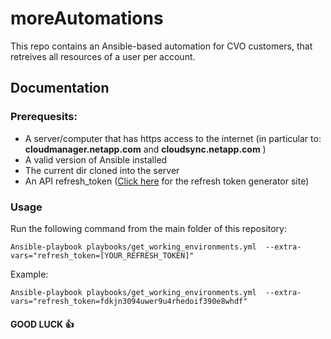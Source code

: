 # moreAutomations

This repo contains an Ansible-based automation for CVO customers, that retreives all resources of a user per account.

## Documentation
### Prerequesits:
- A server/computer that has https access to the internet (in particular to: **cloudmanager.netapp.com** and **cloudsync.netapp.com** )
- A valid version of Ansible installed
- The current dir cloned into the server
- An API refresh_token ([Click here](https://services.cloud.netapp.com/refresh-token) for the refresh token generator site)

### Usage

Run the following command from the main folder of this repository:
```
Ansible-playbook playbooks/get_working_environments.yml  --extra-vars="refresh_token=[YOUR_REFRESH_TOKEN]"
```

Example:

```
Ansible-playbook playbooks/get_working_environments.yml  --extra-vars="refresh_token=fdkjn3094uwer9u4rhedoif390e8whdf"
```

#### GOOD LUCK :+1:
